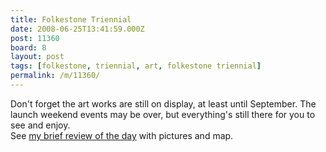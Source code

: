 ```yaml
---
title: Folkestone Triennial
date: 2008-06-25T13:41:59.000Z
post: 11360
board: 8
layout: post
tags: [folkestone, triennial, art, folkestone triennial]
permalink: /m/11360/
---
```

Don't forget the art works are still on display, at least until September. The launch weekend events may be over, but everything's still there for you to see and enjoy.  
See <a href="http://www.clarkeology.com/m/11326/11326/Psst%2C+wanna+buy+a+Tracey+Emin%3F">my brief review of the day</a> with pictures and map.
